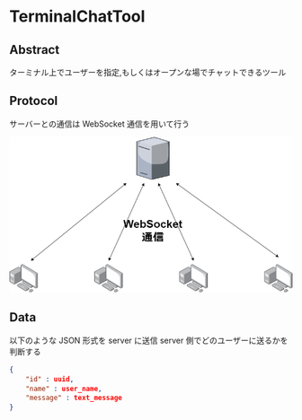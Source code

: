 # TerminalChatTool

## Abstract

ターミナル上でユーザーを指定,もしくはオープンな場でチャットできるツール

## Protocol

サーバーとの通信は WebSocket 通信を用いて行う

![WebSocket通信](TerminalChatTool.drawio.png)

## Data

以下のような JSON 形式を server に送信 server 側でどのユーザーに送るかを判断する

```json
{
    "id" : uuid,
    "name" : user_name,
    "message" : text_message
}
```
